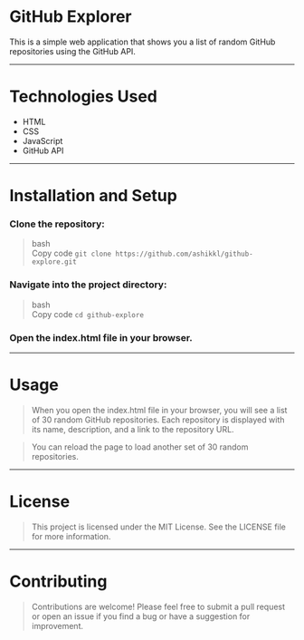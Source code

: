 # GitHub Explorer
This is a simple web application that shows you a list of random GitHub repositories using the GitHub API.

***

# Technologies Used
+ HTML
+ CSS
+ JavaScript
+ GitHub API

***

# Installation and Setup
### Clone the repository:
> bash  
> Copy code
` git clone https://github.com/ashikkl/github-explore.git `
### Navigate into the project directory:
> bash  
> Copy code
` cd github-explore `
### Open the index.html file in your browser.

***

# Usage
> When you open the index.html file in your browser, you will see a list of 30 random GitHub repositories. Each repository is displayed with its name, description, and a link to the repository URL.

> You can reload the page to load another set of 30 random repositories.

***

# License
> This project is licensed under the MIT License. See the LICENSE file for more information.

***

# Contributing
> Contributions are welcome! Please feel free to submit a pull request or open an issue if you find a bug or have a suggestion for improvement.
